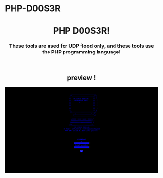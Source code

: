 # PHP-D00S3R
<h1 align="center">PHP D00S3R</a>!</h1>
<h3 align="center">These tools are used for UDP flood only, and these tools use the PHP programming language</a>!</h1>
<br>
<h2 align="center">preview </a>!</h1>
<img src="https://raw.githubusercontent.com/L1NU3XX/PHP-D00S3R/main/img/php%20dosser.png"></img>
